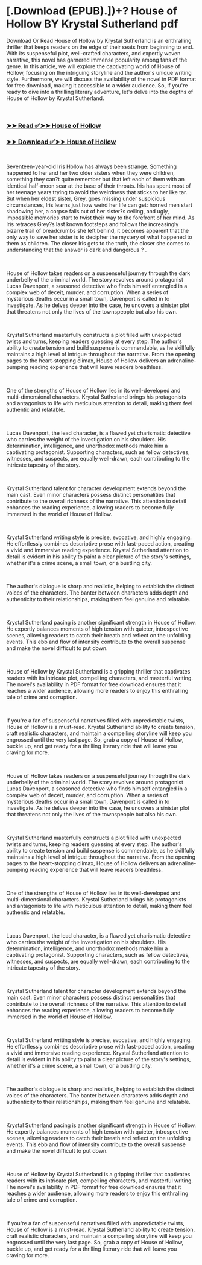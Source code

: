 # [.Download (EPUB).])+? House of Hollow BY Krystal Sutherland pdf

<p>Download Or Read House of Hollow by Krystal Sutherland is an enthralling thriller that keeps readers on the edge of their seats from beginning to end. With its suspenseful plot, well-crafted characters, and expertly woven narrative, this novel has garnered immense popularity among fans of the genre. In this article, we will explore the captivating world of House of Hollow, focusing on the intriguing storyline and the author's unique writing style. Furthermore, we will discuss the availability of the novel in PDF format for free download, making it accessible to a wider audience. So, if you're ready to dive into a thrilling literary adventure, let's delve into the depths of House of Hollow by Krystal Sutherland.</p>
<p>&nbsp;</p>

### [➤➤ Read ✅➤➤ House of Hollow](https://pdfwebsitebooks.blogspot.com/id/58542825)

### [➤➤ Download ✅➤➤ House of Hollow](https://pdfwebsitebooks.blogspot.com/id/58542825)

<p>&nbsp;</p>
<p>Seventeen-year-old Iris Hollow has always been strange. Something happened to her and her two older sisters when they were children, something they can?t quite remember but that left each of them with an identical half-moon scar at the base of their throats. Iris has spent most of her teenage years trying to avoid the weirdness that sticks to her like tar. But when her eldest sister, Grey, goes missing under suspicious circumstances, Iris learns just how weird her life can get: horned men start shadowing her, a corpse falls out of her sister?s ceiling, and ugly, impossible memories start to twist their way to the forefront of her mind. As Iris retraces Grey?s last known footsteps and follows the increasingly bizarre trail of breadcrumbs she left behind, it becomes apparent that the only way to save her sister is to decipher the mystery of what happened to them as children. The closer Iris gets to the truth, the closer she comes to understanding that the answer is dark and dangerous ? .</p>
<p>&nbsp;</p>
<p>House of Hollow takes readers on a suspenseful journey through the dark underbelly of the criminal world. The story revolves around protagonist Lucas Davenport, a seasoned detective who finds himself entangled in a complex web of deceit, murder, and corruption. When a series of mysterious deaths occur in a small town, Davenport is called in to investigate. As he delves deeper into the case, he uncovers a sinister plot that threatens not only the lives of the townspeople but also his own.</p>
<p>&nbsp;</p>
<p>Krystal Sutherland masterfully constructs a plot filled with unexpected twists and turns, keeping readers guessing at every step. The author's ability to create tension and build suspense is commendable, as he skillfully maintains a high level of intrigue throughout the narrative. From the opening pages to the heart-stopping climax, House of Hollow delivers an adrenaline-pumping reading experience that will leave readers breathless.</p>
<p>&nbsp;</p>
<p>One of the strengths of House of Hollow lies in its well-developed and multi-dimensional characters. Krystal Sutherland brings his protagonists and antagonists to life with meticulous attention to detail, making them feel authentic and relatable.</p>
<p>&nbsp;</p>
<p>Lucas Davenport, the lead character, is a flawed yet charismatic detective who carries the weight of the investigation on his shoulders. His determination, intelligence, and unorthodox methods make him a captivating protagonist. Supporting characters, such as fellow detectives, witnesses, and suspects, are equally well-drawn, each contributing to the intricate tapestry of the story.</p>
<p>&nbsp;</p>
<p>Krystal Sutherland talent for character development extends beyond the main cast. Even minor characters possess distinct personalities that contribute to the overall richness of the narrative. This attention to detail enhances the reading experience, allowing readers to become fully immersed in the world of House of Hollow.</p>
<p>&nbsp;</p>
<p>Krystal Sutherland writing style is precise, evocative, and highly engaging. He effortlessly combines descriptive prose with fast-paced action, creating a vivid and immersive reading experience. Krystal Sutherland attention to detail is evident in his ability to paint a clear picture of the story's settings, whether it's a crime scene, a small town, or a bustling city.</p>
<p>&nbsp;</p>
<p>The author's dialogue is sharp and realistic, helping to establish the distinct voices of the characters. The banter between characters adds depth and authenticity to their relationships, making them feel genuine and relatable.</p>
<p>&nbsp;</p>
<p>Krystal Sutherland pacing is another significant strength in House of Hollow. He expertly balances moments of high tension with quieter, introspective scenes, allowing readers to catch their breath and reflect on the unfolding events. This ebb and flow of intensity contribute to the overall suspense and make the novel difficult to put down.</p>
<p>&nbsp;</p>
<p>House of Hollow by Krystal Sutherland is a gripping thriller that captivates readers with its intricate plot, compelling characters, and masterful writing. The novel's availability in PDF format for free download ensures that it reaches a wider audience, allowing more readers to enjoy this enthralling tale of crime and corruption.</p>
<p>&nbsp;</p>
<p>If you're a fan of suspenseful narratives filled with unpredictable twists, House of Hollow is a must-read. Krystal Sutherland ability to create tension, craft realistic characters, and maintain a compelling storyline will keep you engrossed until the very last page. So, grab a copy of House of Hollow, buckle up, and get ready for a thrilling literary ride that will leave you craving for more.</p>
<p>&nbsp;</p>
<p>House of Hollow takes readers on a suspenseful journey through the dark underbelly of the criminal world. The story revolves around protagonist Lucas Davenport, a seasoned detective who finds himself entangled in a complex web of deceit, murder, and corruption. When a series of mysterious deaths occur in a small town, Davenport is called in to investigate. As he delves deeper into the case, he uncovers a sinister plot that threatens not only the lives of the townspeople but also his own.</p>
<p>&nbsp;</p>
<p>Krystal Sutherland masterfully constructs a plot filled with unexpected twists and turns, keeping readers guessing at every step. The author's ability to create tension and build suspense is commendable, as he skillfully maintains a high level of intrigue throughout the narrative. From the opening pages to the heart-stopping climax, House of Hollow delivers an adrenaline-pumping reading experience that will leave readers breathless.</p>
<p>&nbsp;</p>
<p>One of the strengths of House of Hollow lies in its well-developed and multi-dimensional characters. Krystal Sutherland brings his protagonists and antagonists to life with meticulous attention to detail, making them feel authentic and relatable.</p>
<p>&nbsp;</p>
<p>Lucas Davenport, the lead character, is a flawed yet charismatic detective who carries the weight of the investigation on his shoulders. His determination, intelligence, and unorthodox methods make him a captivating protagonist. Supporting characters, such as fellow detectives, witnesses, and suspects, are equally well-drawn, each contributing to the intricate tapestry of the story.</p>
<p>&nbsp;</p>
<p>Krystal Sutherland talent for character development extends beyond the main cast. Even minor characters possess distinct personalities that contribute to the overall richness of the narrative. This attention to detail enhances the reading experience, allowing readers to become fully immersed in the world of House of Hollow.</p>
<p>&nbsp;</p>
<p>Krystal Sutherland writing style is precise, evocative, and highly engaging. He effortlessly combines descriptive prose with fast-paced action, creating a vivid and immersive reading experience. Krystal Sutherland attention to detail is evident in his ability to paint a clear picture of the story's settings, whether it's a crime scene, a small town, or a bustling city.</p>
<p>&nbsp;</p>
<p>The author's dialogue is sharp and realistic, helping to establish the distinct voices of the characters. The banter between characters adds depth and authenticity to their relationships, making them feel genuine and relatable.</p>
<p>&nbsp;</p>
<p>Krystal Sutherland pacing is another significant strength in House of Hollow. He expertly balances moments of high tension with quieter, introspective scenes, allowing readers to catch their breath and reflect on the unfolding events. This ebb and flow of intensity contribute to the overall suspense and make the novel difficult to put down.</p>
<p>&nbsp;</p>
<p>House of Hollow by Krystal Sutherland is a gripping thriller that captivates readers with its intricate plot, compelling characters, and masterful writing. The novel's availability in PDF format for free download ensures that it reaches a wider audience, allowing more readers to enjoy this enthralling tale of crime and corruption.</p>
<p>&nbsp;</p>
<p>If you're a fan of suspenseful narratives filled with unpredictable twists, House of Hollow is a must-read. Krystal Sutherland ability to create tension, craft realistic characters, and maintain a compelling storyline will keep you engrossed until the very last page. So, grab a copy of House of Hollow, buckle up, and get ready for a thrilling literary ride that will leave you craving for more.</p>
<p>&nbsp;</p>
